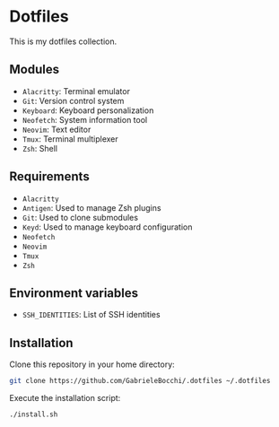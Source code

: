 # Dotfiles

This is my dotfiles collection.

## Modules

- `Alacritty`: Terminal emulator
- `Git`: Version control system
- `Keyboard`: Keyboard personalization
- `Neofetch`: System information tool
- `Neovim`: Text editor
- `Tmux`: Terminal multiplexer
- `Zsh`: Shell

## Requirements

- `Alacritty`
- `Antigen`: Used to manage Zsh plugins
- `Git`: Used to clone submodules
- `Keyd`: Used to manage keyboard configuration
- `Neofetch`
- `Neovim`
- `Tmux`
- `Zsh`

## Environment variables

- `SSH_IDENTITIES`: List of SSH identities

## Installation

Clone this repository in your home directory:

```sh
git clone https://github.com/GabrieleBocchi/.dotfiles ~/.dotfiles
```

Execute the installation script:

```sh
./install.sh
```
